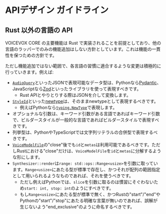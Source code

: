 # APIデザイン ガイドライン

## Rust 以外の言語の API

VOICEVOX CORE の主要機能は Rust で実装されることを前提としており、他の言語のラッパーでのみの機能追加はしない方針としています。これは機能の一貫性を保つための方針です。

ただし機能追加ではない範囲で、各言語の習慣に適合するような変更は積極的に行っていきます。例えば:

* [`AudioQuery`](https://voicevox.github.io/voicevox_core/apis/rust_api/voicevox_core/struct.AudioQuery.html)といったJSONで表現可能なデータ型は、Pythonなら[Pydantic](https://docs.pydantic.dev)、JavaScriptなら[Zod](https://zod.dev/)といったライブラリを使って表現すべきです。
    * Rust APIとやりとりする際はJSONを介して変換します。
* [`StyleId`](https://voicevox.github.io/voicevox_core/apis/rust_api/voicevox_core/struct.StyleId.html)といった[newtype](https://rust-unofficial.github.io/patterns/patterns/behavioural/newtype.html)は、そのままnewtypeとして表現するべきです。
    * 例えばPythonなら[`typing.NewType`](https://docs.python.org/ja/3/library/typing.html#newtype)で表現します。
* オプショナルな引数は、キーワード引数がある言語であればキーワード引数で、ビルダースタイルが一般的な言語であればビルダースタイルで表現すべきです。
* 列挙型は、PythonやTypeScriptでは文字列リテラルの合併型で表現するべきです。
* [`VoiceModelFile`](https://voicevox.github.io/voicevox_core/apis/rust_api/voicevox_core/nonblocking/struct.VoiceModelFile.html)の"close"後でも`id`と`metas`は利用可能であるべきです。ただしRustにおける"close"だけは、`VoiceModelFile`を`id`と`metas`に分解するような形にします。
* `Synthesizer::render`は`range: std::ops::Range<usize>`を引数に取っています。`Range<usize>`にあたる型が標準で存在し、かつそれが配列の範囲指定として用いられるようなものであれば、それを使うべきです。
    * ただし例えばPythonでは、`slice`を引数に取るのは慣習にそぐわないため`start: int, stop: int`のようにすべきです。
    * もし`Range<usize>`にあたる型が標準で無く、かつRustの"start"/"end"やPythonの"start"/"stop"にあたる明確な言葉が無いのであれば、誤解が生じないよう"end_exclusive"のように命名するべきです。
